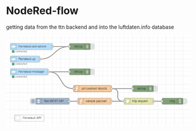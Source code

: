 NodeRed-flow
============
getting data from the ttn backend and into the luftdaten.info database


![flow](feinstaub-flow.png)
